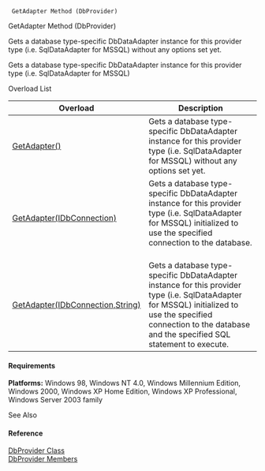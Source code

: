 ﻿     GetAdapter Method (DbProvider)                                                   

GetAdapter Method (DbProvider)

Gets a database type-specific DbDataAdapter instance for this provider type (i.e. SqlDataAdapter for MSSQL) without any options set yet.

Gets a database type-specific DbDataAdapter instance for this provider type (i.e. SqlDataAdapter for MSSQL)

Overload List

| Overload | Description |
| --- | --- |
| [GetAdapter()](FChoice.Common~FChoice.Common.Data.DbProvider~GetAdapter().md) | Gets a database type-specific DbDataAdapter instance for this provider type (i.e. SqlDataAdapter for MSSQL) without any options set yet.   |
| [GetAdapter(IDbConnection)](FChoice.Common~FChoice.Common.Data.DbProvider~GetAdapter(IDbConnection).md) | Gets a database type-specific DbDataAdapter instance for this provider type (i.e. SqlDataAdapter for MSSQL) initialized to use the specified connection to the database.   |
| [GetAdapter(IDbConnection,String)](FChoice.Common~FChoice.Common.Data.DbProvider~GetAdapter(IDbConnection,String).md) | Gets a database type-specific DbDataAdapter instance for this provider type (i.e. SqlDataAdapter for MSSQL) initialized to use the specified connection to the database and the specified SQL statement to execute.   |

#### Requirements

**Platforms:** Windows 98, Windows NT 4.0, Windows Millennium Edition, Windows 2000, Windows XP Home Edition, Windows XP Professional, Windows Server 2003 family

See Also

#### Reference

[DbProvider Class](FChoice.Common~FChoice.Common.Data.DbProvider.md)  
[DbProvider Members](FChoice.Common~FChoice.Common.Data.DbProvider_members.md)
